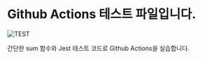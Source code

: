 # Github Actions 테스트 파일입니다.

![TEST](https://github.com/KimJJRoSY/github-action/actions/workflows/test.yml/badge.svg)

간단한 sum 함수와 Jest 테스트 코드로 Github Actions을 실습합니다.
